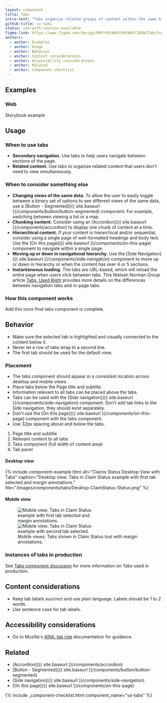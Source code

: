 ```yaml
---
layout: component
title: Tabs
intro-text: "Tabs organize related groups of content within the same hierarchy into parallel views that a user can easily navigate between." 
github-title: va-tabs
status: use-with-caution-available
figma-link: https://www.figma.com/design/MNfr6ScW4Sf66tN0iY20GN/Tabs?node-id=24991-2000
anchors:
  - anchor: Examples
  - anchor: Usage
  - anchor: Behavior
  - anchor: Content considerations
  - anchor: Accessibility considerations
  - anchor: Related
  - anchor: Component checklist
---
```


## Examples

### Web
Storybook example

## Usage

### When to use tabs

* **Secondary navigation.** Use tabs to help users navigate between sections of the page.
* **Related content.** Use tabs to organize related content that users don't need to view simultaneously.

### When to consider something else

* **Changing views of the same data.** To allow the user to easily toggle between a binary set of options to see different views of the same data, use a [Button - Segmented]({{ site.baseurl }}/components/button/button-segmented) component. For example, switching between viewing a list or a map.
* **Chunking content.** Consider using an [Accordion]({{ site.baseurl }}/components/accordion) to display one chunk of content at a time.
* **Hierarchical content.** If your content is hierarchical and/or sequential, consider using a single page of well-formatted headings and body text. Use the [On this page]({{ site.baseurl }}/components/on-this-page) component to navigate within a single page. 
* **Moving up or down in navigational hierarchy.** Use the [Side Navigation]({{ site.baseurl }}/components/side-navigation) component to move up or down in hierarchy or when the content has over 4 or 5 sections.
* **Instantaneous loading.** The tabs are URL-based, which will reload the entire page when users click between tabs. This Nielsen Norman Group article [Tabs, Used Right](https://www.nngroup.com/articles/tabs-used-right/) provides more details on the differences between navigation tabs and in-page tabs.  

### How this component works

Add this once final tabs component is complete.

## Behavior

* Make sure the selected tab is highlighted and visually connected to the content below it.
* Never let a row of tabs wrap to a second line.
* The first tab should be used for the default view.

### Placement

* The tabs component should appear in a consistent location across desktop and mobile views.
* Place tabs below the Page title and subtitle. 
* Information relevant to all tabs can be placed above the tabs.
* Tabs can be used with the [Side navigation]({{ site.baseurl }}/components/side-navigation) component. Don't add tab links to the Side navigation, they should exist separately.
* Don't use the [On this page]({{ site.baseurl }}/components/on-this-page) component with the tabs component.
* Use 32px spacing above and below the tabs.

<ol>
<li>Page title and subtitle</li>
<li>Relevant content to all tabs</li>
<li>Tabs component (full width of content area)</li>
<li>Tab panel</li>
</ol>

#### Desktop view

{% include component-example.html alt="Claims Status Desktop View with Tabs" caption="Desktop view: Tabs in Claim Status example with first tab selected and margin annotations." file="/images/components/tabs/Desktop-ClaimStatus-Status.png" %}

#### Mobile view

<figure class="site-component-example">
  <img src="{{ site.baseurl }}/images/components/tabs/Mobile-ClaimStatus-Status.png" alt="Mobile view: Tabs in Claim Status example with first tab selected and margin annotations." class="site-component-example__image x2" style="max-width:256px">
  <img src="{{ site.baseurl }}/images/components/tabs/Mobile-ClaimStatus-Files.png" alt="Mobile view: Tabs in Claim Status example with second tab selected." class="site-component-example__image" style="max-width:256px">
  <figcaption class="site-component-example__caption">Mobile views: Tabs shown in Claim Status tool with margin annotations.</figcaption>
</figure>

### Instances of tabs in production

See [Tabs component discussion](https://github.com/department-of-veterans-affairs/vets-design-system-documentation/discussions/4443) for more information on Tabs used in production.

## Content considerations

* Keep tab labels succinct and use plain language. Labels should be 1 to 2 words.
* Use sentence case for tab labels.

## Accessibility considerations

* Go to Mozilla's [ARIA: tab role](https://developer.mozilla.org/en-US/docs/Web/Accessibility/ARIA/Roles/tab_role) documentation for guidance.

## Related

* [Accordion]({{ site.baseurl }}/components/accordion)
* [Button - Segmented]({{ site.baseurl }}/components/button/button-segmented)
* [Side navigation]({{ site.baseurl }}/components/side-navigation)
* [On this page]({{ site.baseurl }}/components/on-this-page)

{% include _component-checklist.html component_name="va-tabs" %}
